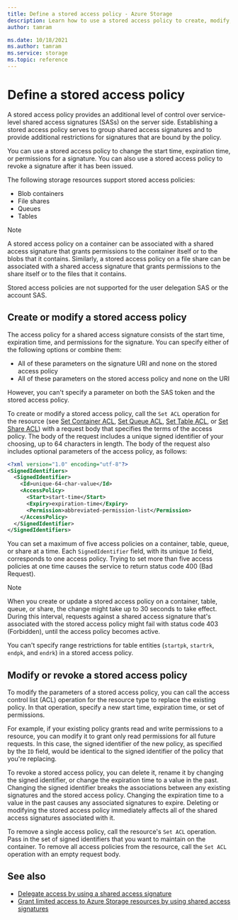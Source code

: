 ```yaml
---
title: Define a stored access policy - Azure Storage
description: Learn how to use a stored access policy to create, modify, or revoke a shared access signature.
author: tamram

ms.date: 10/18/2021
ms.author: tamram
ms.service: storage
ms.topic: reference
---
```


# Define a stored access policy

A stored access policy provides an additional level of control over service-level shared access signatures (SASs) on the server side. Establishing a stored access policy serves to group shared access signatures and to provide additional restrictions for signatures that are bound by the policy. 

You can use a stored access policy to change the start time, expiration time, or permissions for a signature. You can also use a stored access policy to revoke a signature after it has been issued.  
  
 The following storage resources support stored access policies:  
  
- Blob containers  
- File shares  
- Queues  
- Tables  
  
> [!NOTE]
> A stored access policy on a container can be associated with a shared access signature that grants permissions to the container itself or to the blobs that it contains. Similarly, a stored access policy on a file share can be associated with a shared access signature that grants permissions to the share itself or to the files that it contains.  
>
> Stored access policies are not supported for the user delegation SAS or the account SAS.  
  
## Create or modify a stored access policy
  
The access policy for a shared access signature consists of the start time, expiration time, and permissions for the signature. You can specify either of the following options or combine them:

- All of these parameters on the signature URI and none on the stored access policy
- All of these parameters on the stored access policy and none on the URI 

However, you can't specify a parameter on both the SAS token and the stored access policy.
  
To create or modify a stored access policy, call the `Set ACL` operation for the resource (see [Set Container ACL](Set-Container-ACL.md), [Set Queue ACL](Set-Queue-ACL.md), [Set Table ACL](Set-Table-ACL.md), or [Set Share ACL](Set-Share-ACL.md)) with a request body that specifies the terms of the access policy. The body of the request includes a unique signed identifier of your choosing, up to 64 characters in length. The body of the request also includes optional parameters of the access policy, as follows:  
  
```xml  
<?xml version="1.0" encoding="utf-8"?>  
<SignedIdentifiers>  
  <SignedIdentifier>
    <Id>unique-64-char-value</Id>  
    <AccessPolicy>  
      <Start>start-time</Start>  
      <Expiry>expiration-time</Expiry>  
      <Permission>abbreviated-permission-list</Permission>  
    </AccessPolicy>  
  </SignedIdentifier>  
</SignedIdentifiers>  
```  

You can set a maximum of five access policies on a container, table, queue, or share at a time. Each `SignedIdentifier` field, with its unique `Id` field, corresponds to one access policy. Trying to set more than five access policies at one time causes the service to return status code 400 (Bad Request).  

> [!NOTE]
> When you create or update a stored access policy on a container, table, queue, or share, the change might take up to 30 seconds to take effect. During this interval, requests against a shared access signature that's associated with the stored access policy might fail with status code 403 (Forbidden), until the access policy becomes active.  
>
> You can't specify range restrictions for table entities (`startpk`, `startrk`, `endpk`, and `endrk`) in a stored access policy.  

## Modify or revoke a stored access policy

To modify the parameters of a stored access policy, you can call the access control list (ACL) operation for the resource type to replace the existing policy. In that operation, specify a new start time, expiration time, or set of permissions. 

For example, if your existing policy grants read and write permissions to a resource, you can modify it to grant only read permissions for all future requests. In this case, the signed identifier of the new policy, as specified by the `ID` field, would be identical to the signed identifier of the policy that you're replacing.  

To revoke a stored access policy, you can delete it, rename it by changing the signed identifier, or change the expiration time to a value in the past. Changing the signed identifier breaks the associations between any existing signatures and the stored access policy. Changing the expiration time to a value in the past causes any associated signatures to expire. Deleting or modifying the stored access policy immediately affects all of the shared access signatures associated with it.  

To remove a single access policy, call the resource's `Set ACL` operation. Pass in the set of signed identifiers that you want to maintain on the container. To remove all access policies from the resource, call the `Set ACL` operation with an empty request body.  
  
## See also  

- [Delegate access by using a shared access signature](delegate-access-with-shared-access-signature.md)
- [Grant limited access to Azure Storage resources by using shared access signatures](/azure/storage/common/storage-sas-overview)
